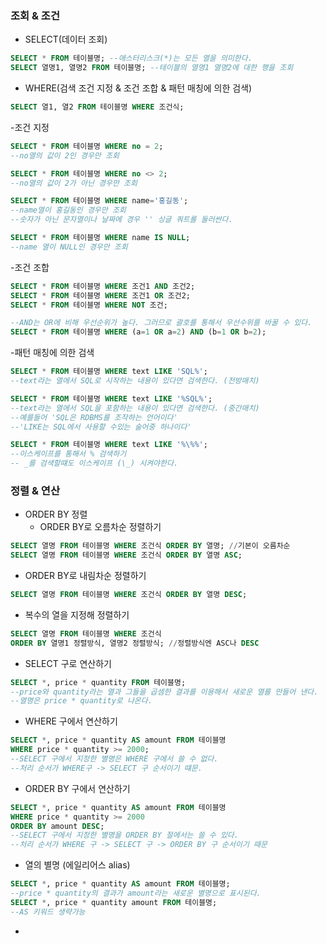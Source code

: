 ### 조회 & 조건

* SELECT(데이터 조회)
```sql
SELECT * FROM 테이블명; --애스터리스크(*)는 모든 열을 의미한다.
SELECT 열명1, 열명2 FROM 테이블명; --테이블의 열명1 열명2에 대한 행을 조회
```

* WHERE(검색 조건 지정 & 조건 조합 & 패턴 매칭에 의한 검색)
```sql
SELECT 열1, 열2 FROM 테이블명 WHERE 조건식;
```
  -조건 지정
```sql
SELECT * FROM 테이블명 WHERE no = 2; 
--no열의 값이 2인 경우만 조회

SELECT * FROM 테이블명 WHERE no <> 2; 
--no열의 값이 2가 아닌 경우만 조회

SELECT * FROM 테이블명 WHERE name='홍길동';
--name열이 홍길동인 경우만 조회
--숫자가 아닌 문자열이나 날짜에 경우 '' 싱글 쿼트롤 둘러싼다.

SELECT * FROM 테이블명 WHERE name IS NULL;
--name 열이 NULL인 경우만 조회
```

  -조건 조합
```sql
SELECT * FROM 테이블명 WHERE 조건1 AND 조건2;
SELECT * FROM 테이블명 WHERE 조건1 OR 조건2;
SELECT * FROM 테이블명 WHERE NOT 조건;

--AND는 OR에 비해 우선순위가 높다. 그러므로 괄호를 통해서 우선수위를 바꿀 수 있다.
SELECT * FROM 테이블명 WHERE (a=1 OR a=2) AND (b=1 OR b=2);
```

  -패턴 매칭에 의한 검색
```sql
SELECT * FROM 테이블명 WHERE text LIKE 'SQL%';
--text라는 열에서 SQL로 시작하는 내용이 있다면 검색한다. (전방매치) 

SELECT * FROM 테이블명 WHERE text LIKE '%SQL%';
--text라는 열에서 SQL을 포함하는 내용이 있다면 검색한다. (중간매치)
--예를들어 'SQL은 RDBMS를 조작하는 언어이다'
--'LIKE는 SQL에서 사용할 수있는 술어중 하나이다'

SELECT * FROM 테이블명 WHERE text LIKE '%\%%';
--이스케이프를 통해서 % 검색하기
-- _를 검색할떄도 이스케이프 (\_) 시켜야한다.
```

### 정렬 & 연산

* ORDER BY 정렬
  - ORDER BY로 오름차순 정렬하기
```sql
SELECT 열명 FROM 테이블명 WHERE 조건식 ORDER BY 열명; //기본이 오름차순
SELECT 열명 FROM 테이블명 WHERE 조건식 ORDER BY 열명 ASC;
```
  - ORDER BY로 내림차순 정렬하기
```sql
SELECT 열명 FROM 테이블명 WHERE 조건식 ORDER BY 열명 DESC;
```
  - 복수의 열을 지정해 정렬하기
```sql
SELECT 열명 FROM 테이블명 WHERE 조건식 
ORDER BY 열명1 정렬방식, 열명2 정렬방식; //정렬방식엔 ASC나 DESC
```
* SELECT 구로 연산하기
```sql
SELECT *, price * quantity FROM 테이블명;
--price와 quantity라는 열과 그들을 곱셈한 결과를 이용해서 새로운 열를 만들어 낸다.
--열명은 price * quantity로 나온다.
```
* WHERE 구에서 연산하기
```sql
SELECT *, price * quantity AS amount FROM 테이블명 
WHERE price * quantity >= 2000;
--SELECT 구에서 지정한 별명은 WHERE 구에서 쓸 수 없다.
--처리 순서가 WHERE구 -> SELECT 구 순서이기 떄문.
```
* ORDER BY 구에서 연산하기
```sql
SELECT *, price * quantity AS amount FROM 테이블명 
WHERE price * quantity >= 2000
ORDER BY amount DESC;
--SELECT 구에서 지정한 별명을 ORDER BY 절에서는 쓸 수 있다.
--처리 순서가 WHERE 구 -> SELECT 구 -> ORDER BY 구 순서이기 때문
```
* 열의 별명 (에일리어스 alias)
```sql
SELECT *, price * quantity AS amount FROM 테이블명;
--price * quantity의 결과가 amount라는 새로운 별명으로 표시된다.
SELECT *, price * quantity amount FROM 테이블명;
--AS 키워드 생략가능
```
* 
